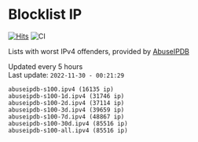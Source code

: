 # Blocklist IP

[![Hits](https://hits.seeyoufarm.com/api/count/incr/badge.svg?url=https%3A%2F%2Fgithub.com%2Fborestad%2Fblocklist-ip%2F&count_bg=%2379C83D&title_bg=%23555555&icon=&icon_color=%23E7E7E7&title=hits&edge_flat=false)](https://hits.seeyoufarm.com)  ![CI](https://img.shields.io/github/workflow/status/borestad/blocklist-ip/CI?style=flat-square)

Lists with worst IPv4 offenders, provided by [AbuseIPDB](https://www.abuseipdb.com/)

<!-- FOOTER-PLACEHOLDER -->
Updated every 5 hours<br>
Last update: `2022-11-30 - 00:21:29`
```
abuseipdb-s100.ipv4 (16135 ip)
abuseipdb-s100-1d.ipv4 (31746 ip)
abuseipdb-s100-2d.ipv4 (37114 ip)
abuseipdb-s100-3d.ipv4 (39659 ip)
abuseipdb-s100-7d.ipv4 (48867 ip)
abuseipdb-s100-30d.ipv4 (85516 ip)
abuseipdb-s100-all.ipv4 (85516 ip)
```
